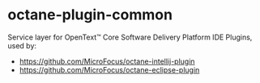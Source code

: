 # octane-plugin-common

Service layer for OpenText™️ Core Software Delivery Platform IDE Plugins, used by:
* https://github.com/MicroFocus/octane-intellij-plugin
* https://github.com/MicroFocus/octane-eclipse-plugin
